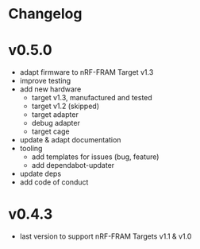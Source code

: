 # Changelog

# v0.5.0

- adapt firmware to nRF-FRAM Target v1.3
- improve testing
- add new hardware
  - target v1.3, manufactured and tested
  - target v1.2 (skipped)
  - target adapter
  - debug adapter
  - target cage
- update & adapt documentation
- tooling
  - add templates for issues (bug, feature)
  - add dependabot-updater
- update deps
- add code of conduct

# v0.4.3

- last version to support nRF-FRAM Targets v1.1 & v1.0
